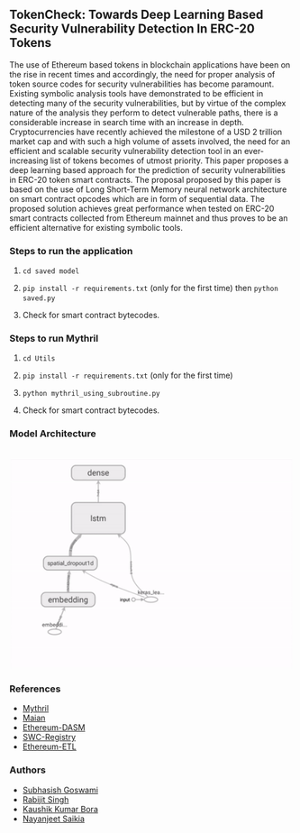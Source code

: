 ## TokenCheck: Towards Deep Learning Based Security Vulnerability Detection In ERC-20 Tokens
The use of Ethereum based tokens in blockchain applications have been on the rise in recent times and accordingly, the need for proper analysis of token source codes for security vulnerabilities has become paramount. Existing symbolic analysis tools have demonstrated to be efficient in detecting many of the security vulnerabilities, but by virtue of the complex nature of the analysis they perform to detect vulnerable paths, there is a considerable increase in search time with an increase in depth. Cryptocurrencies have recently achieved the milestone of a USD 2 trillion market cap and with such a high volume of assets involved, the need for an efficient and scalable security vulnerability detection tool in an ever-increasing list of tokens becomes of utmost priority. This paper proposes a deep learning based approach for the prediction of security vulnerabilities in ERC-20 token smart contracts. The proposal proposed by this paper is based on the use of Long Short-Term Memory neural network architecture on smart contract opcodes which are in form of sequential data. The proposed solution achieves great performance when tested on ERC-20 smart contracts collected from Ethereum mainnet and thus proves to be an efficient alternative for existing symbolic tools.

### Steps to run the application

1. `cd saved model`
   
2. `pip install -r requirements.txt` (only for the first time) then `python saved.py`

3. Check for smart contract bytecodes.

### Steps to run Mythril

1. `cd Utils`
   
2. `pip install -r requirements.txt` (only for the first time)

3. `python mythril_using_subroutine.py`

3. Check for smart contract bytecodes.

### Model Architecture
<br>
<div align="center" class="row">
  <img src="model.gif" width="500"/>
</div>


### References

* [Mythril](https://github.com/ConsenSys/mythril)
* [Maian](https://github.com/ivicanikolicsg/MAIAN)
* [Ethereum-DASM](https://github.com/tintinweb/ethereum-dasm)
* [SWC-Registry](https://github.com/SmartContractSecurity/SWC-registry)
* [Ethereum-ETL](https://github.com/blockchain-etl/ethereum-etl)


### Authors

* [Subhasish Goswami](https://github.com/subhasishgoswami)
* [Rabijit Singh](https://github.com/rabijitsingh)
* [Kaushik Kumar Bora](https://github.com/kaushikkumarbora)
* [Nayanjeet Saikia](https://github.com/Neyen108)
